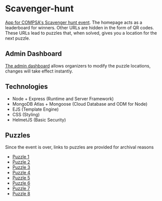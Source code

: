 # Scavenger-hunt

[App for COMPSA's Scavenger hunt event](https://compsa-scavenger-hunt.fly.dev/). The homepage acts as a leaderboard for winners. Other URLs are hidden in the form of QR codes. These URLs lead to puzzles that, when solved, gives you a location for the next puzzle.

## Admin Dashboard

[The admin dashboard](https://compsa-scavenger-hunt.fly.dev/admin) allows organizers to modify the puzzle locations, changes will take effect instantly.

## Technologies

- Node + Express (Runtime and Server Framework)
- MongoDB Atlas + Mongoose (Cloud Database and ODM for Node)
- EJS (Template Engine)
- CSS (Styling)
- HelmetJS (Basic Security)

## Puzzles

Since the event is over, links to puzzles are provided for archival reasons

- [Puzzle 1](https://compsa-scavenger-hunt.fly.dev/9f8c2bc3)
- [Puzzle 2](https://compsa-scavenger-hunt.fly.dev/60481e90)
- [Puzzle 3](https://compsa-scavenger-hunt.fly.dev/c26b42ea)
- [Puzzle 4](https://compsa-scavenger-hunt.fly.dev/42612e74)
- [Puzzle 5](https://compsa-scavenger-hunt.fly.dev/82a71e91)
- [Puzzle 6](https://compsa-scavenger-hunt.fly.dev/15f0a58f)
- [Puzzle 7](https://compsa-scavenger-hunt.fly.dev/bb6a29f7)
- [Puzzle 8](https://compsa-scavenger-hunt.fly.dev/19a4db20)
